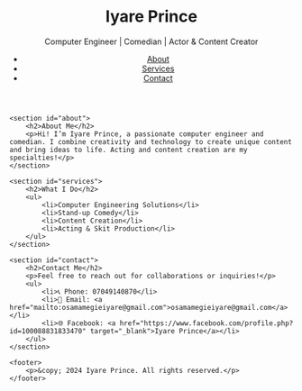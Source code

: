 <!DOCTYPE html>
<html lang="en">
<head>
    <meta charset="UTF-8">
    <meta name="viewport" content="width=device-width, initial-scale=1.0">
    <title>Iyare Prince - Computer Engineer & Comedian</title>
    <link rel="stylesheet" href="styles.css">
</head>
<body>
    <header>
        <h1>Iyare Prince</h1>
        <p>Computer Engineer | Comedian | Actor & Content Creator</p>
        <nav>
            <ul>
                <li><a href="#about">About</a></li>
                <li><a href="#services">Services</a></li>
                <li><a href="#contact">Contact</a></li>
            </ul>
        </nav>
    </header>

    <section id="about">
        <h2>About Me</h2>
        <p>Hi! I’m Iyare Prince, a passionate computer engineer and comedian. I combine creativity and technology to create unique content and bring ideas to life. Acting and content creation are my specialties!</p>
    </section>

    <section id="services">
        <h2>What I Do</h2>
        <ul>
            <li>Computer Engineering Solutions</li>
            <li>Stand-up Comedy</li>
            <li>Content Creation</li>
            <li>Acting & Skit Production</li>
        </ul>
    </section>

    <section id="contact">
        <h2>Contact Me</h2>
        <p>Feel free to reach out for collaborations or inquiries!</p>
        <ul>
            <li>📞 Phone: 07049140870</li>
            <li>📧 Email: <a href="mailto:osamamegieiyare@gmail.com">osamamegieiyare@gmail.com</a></li>
            <li>🌐 Facebook: <a href="https://www.facebook.com/profile.php?id=100088831833470" target="_blank">Iyare Prince</a></li>
        </ul>
    </section>

    <footer>
        <p>&copy; 2024 Iyare Prince. All rights reserved.</p>
    </footer>
</body>
</html>
